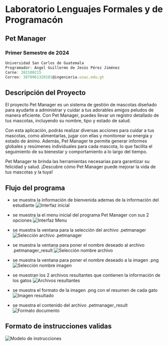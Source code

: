# Laboratorio Lenguajes Formales y de Programacón

## Pet Manager

### Primer Semestre de 2024

```js
Universidad San Carlos de Guatemala
Programador: Angel Guillermo de Jesús Pérez Jiménez 
Carne: 202100215
Correo: 3870961320101@ingenieria.usac.edu.gt
```

## Descripción del Proyecto

El proyecto Pet Manager es un sistema de gestión de mascotas diseñado para ayudarte a administrar y cuidar a tus adorables amigos peludos de manera eficiente. Con Pet Manager, puedes llevar un registro detallado de tus mascotas, incluyendo su nombre, tipo y estado de salud.

Con esta aplicación, podrás realizar diversas acciones para cuidar a tus mascotas, como alimentarlas, jugar con ellas y monitorear su energía y estado de ánimo. Además, Pet Manager te permite generar informes globales y resúmenes individuales para cada mascota, lo que facilita el seguimiento de su bienestar y comportamiento a lo largo del tiempo.

 Pet Manager te brinda las herramientas necesarias para garantizar su felicidad y salud. ¡Descubre cómo Pet Manager puede mejorar la vida de tus mascotas y la tuya!

## Flujo del programa


* se muestra la información de bienvenida ademas de la información del estudiante
![Interfaz inicial](https://i.ibb.co/VxL5WYv/imagen-2024-03-04-011353020.png)

* se muestra la el menu inicial del programa Pet Manager con sus 2 opciones
![Interfaz Menu](https://i.ibb.co/sq40fYY/image.png)

* se muestra la ventana para la selección del archivo .petmanager
![Selección archivo .petmanager](https://i.ibb.co/sWwgGtZ/imagen-2024-03-04-011531737.png)

* se muestra la ventana para poner el nombre deseado al archivo .petmanager_result
![Selección nombre archivo](https://i.ibb.co/9cwMfC8/image.png)

* se muestra la ventana para poner el nombre deseado a la imagen .png
![Selección nombre imagen](https://i.ibb.co/gP07XFd/imagen-2024-03-04-011856172.png)

* se muestran los 2 archivos resultantes que contienen la información de los gatos
![Archivos resultantes](https://i.ibb.co/y5tKw4H/imagen-2024-03-04-012016358.png)

* se muestra  el formato de la imagen .png con el resumen de cada gato
![Imagen resultado](https://i.ibb.co/ZhTL2qh/image.png)

* se muestra el contenido del archivo .petmanager_result
![Formato documento](https://i.ibb.co/TThRCD8/imagen-2024-03-04-012110442.png)

## Formato de instrucciones validas

![Modelo de instrucciones](https://i.ibb.co/3kZqV9Y/Instrucciones-pet-manager.png)
